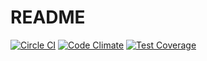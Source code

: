 # README

[![Circle CI](https://circleci.com/gh/SLP-KBIT/AppLoader.svg?style=shield)](https://circleci.com/gh/SLP-KBIT/AppLoader)
[![Code Climate](https://codeclimate.com/github/SLP-KBIT/AppLoader/badges/gpa.svg)](https://codeclimate.com/github/SLP-KBIT/AppLoader)
[![Test Coverage](https://codeclimate.com/github/SLP-KBIT/AppLoader/badges/coverage.svg)](https://codeclimate.com/github/SLP-KBIT/AppLoader/coverage)
